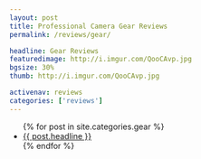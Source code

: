 ```yaml
---
layout: post
title: Professional Camera Gear Reviews
permalink: /reviews/gear/

headline: Gear Reviews
featuredimage: http://i.imgur.com/QooCAvp.jpg
bgsize: 30%
thumb: http://i.imgur.com/QooCAvp.jpg

activenav: reviews
categories: ['reviews']
---
```


<ul class="postlist">
	{% for post in site.categories.gear %}
		<li class="col-sm-4">
			<div class="pull-left overlayimg" style="background: url({{ post.thumb }}) center center; background-size: cover;">
				<div class="overlaycontainer"><span class="overlaytxt"><a href="{{ site.baseurl }}{{ post.url }}">{{ post.headline }}</a></span></div>
			</div>
		</li>
	{% endfor %}
</ul>
<div class="clearfix"></div>